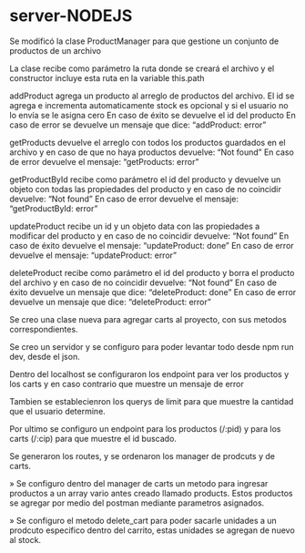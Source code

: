 # server-NODEJS

Se modificó la clase ProductManager para que gestione un conjunto de productos de un archivo

La clase recibe como parámetro la ruta donde se creará el archivo y el constructor incluye esta ruta en la variable this.path

addProduct agrega un producto al arreglo de productos del archivo. El id se agrega e incrementa automaticamente stock es opcional y si el usuario no lo envía se le asigna cero En caso de éxito se devuelve el id del producto En caso de error se devuelve un mensaje que dice: “addProduct: error”

getProducts devuelve el arreglo con todos los productos guardados en el archivo y en caso de que no haya productos devuelve: “Not found” En caso de error devuelve el mensaje: “getProducts: error”

getProductById recibe como parámetro el id del producto y devuelve un objeto con todas las propiedades del producto y en caso de no coincidir devuelve: “Not found” En caso de error devuelve el mensaje: “getProductById: error”

updateProduct recibe un id y un objeto data con las propiedades a modificar del producto y en caso de no coincidir devuelve: “Not found” En caso de éxito devuelve el mensaje: “updateProduct: done” En caso de error devuelve el mensaje: “updateProduct: error”

deleteProduct recibe como parámetro el id del producto y borra el producto del archivo y en caso de no coincidir devuelve: “Not found” En caso de éxito devuelve un mensaje que dice: “deleteProduct: done” En caso de error devuelve un mensaje que dice: “deleteProduct: error”

Se creo una clase nueva para agregar carts al proyecto, con sus metodos correspondientes.

Se creo un servidor y se configuro para poder levantar todo desde npm run dev, desde el json.

Dentro del localhost se configuraron los endpoint para ver los productos y los carts y en caso contrario que muestre un mensaje de error

Tambien se establecienron los querys de limit para que muestre la cantidad que el usuario determine.

Por ultimo se configuro un endpoint para los productos (/:pid) y para los carts (/:cip) para que muestre el id buscado.

Se generaron los routes, y se ordenaron los manager de prodcuts y de carts.

» Se configuro dentro del manager de carts un metodo para ingresar productos a un array vario antes creado llamado products. Estos productos se agregar por medio del postman mediante parametros asignados.

» Se configuro el metodo delete_cart para poder sacarle unidades a un prodcuto especifico dentro del carrito, estas unidades se agregan de nuevo al stock.
